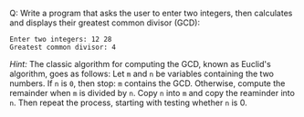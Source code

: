Q: Write a program that asks the user to enter two integers, then calculates and
displays their greatest common divisor (GCD):

```
Enter two integers: 12 28
Greatest common divisor: 4
```

<em>Hint:</em> The classic algorithm for computing the GCD, known as Euclid's
algorithm, goes as follows: Let `m` and `n` be variables containing the two
numbers. If `n` is `0`, then stop: `m` contains the GCD. Otherwise, compute the
remainder when `m` is divided by `n`. Copy `n` into `m` and copy the reaminder
into `n`. Then repeat the process, starting with testing whether `n` is 0.

